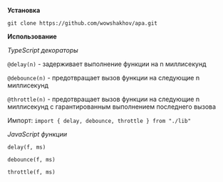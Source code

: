 **Установка**

```
git clone https://github.com/wowshakhov/apa.git
```

**Использование**

*TypeScript декораторы*

```@delay(n)``` - задерживает выполнение функции на n миллисекунд

```@debounce(n)``` - предотвращает вызов функции на следующие n миллисекунд

```@throttle(n)``` - предотвращает вызов функции на следующие n миллисекунд с гарантированным выполнением последнего вызова

Импорт: ```import { delay, debounce, throttle } from "./lib"```

*JavaScript функции*

```delay(f, ms)```

```debounce(f, ms)```

```throttle(f, ms)```
